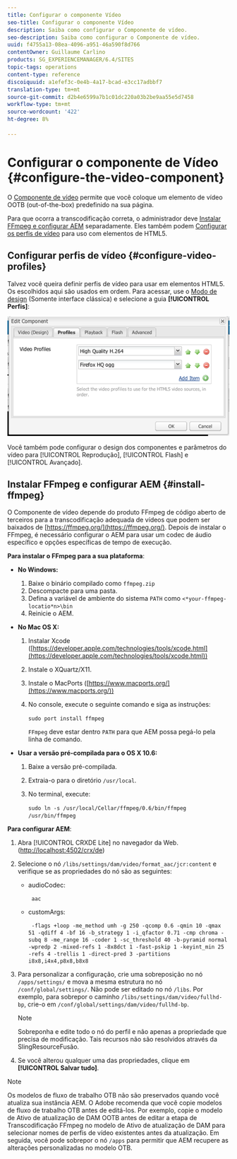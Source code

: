 ```yaml
---
title: Configurar o componente Vídeo
seo-title: Configurar o componente Vídeo
description: Saiba como configurar o Componente de vídeo.
seo-description: Saiba como configurar o Componente de vídeo.
uuid: f4755a13-08ea-4096-a951-46a590f8d766
contentOwner: Guillaume Carlino
products: SG_EXPERIENCEMANAGER/6.4/SITES
topic-tags: operations
content-type: reference
discoiquuid: a1efef3c-0e4b-4a17-bcad-e3cc17adbbf7
translation-type: tm+mt
source-git-commit: d2b4e6599a7b1c01dc220a03b2be9aa55e5d7458
workflow-type: tm+mt
source-wordcount: '422'
ht-degree: 8%

---
```



# Configurar o componente de Vídeo {#configure-the-video-component}

O [Componente de vídeo](/help/sites-authoring/default-components-foundation.md#video) permite que você coloque um elemento de vídeo OOTB (out-of-the-box) predefinido na sua página.

Para que ocorra a transcodificação correta, o administrador deve [Instalar FFmpeg e configurar AEM](#install-ffmpeg) separadamente. Eles também podem [Configurar os perfis de vídeo](#configure-video-profiles) para uso com elementos de HTML5.

## Configurar perfis de vídeo {#configure-video-profiles}

Talvez você queira definir perfis de vídeo para usar em elementos HTML5. Os escolhidos aqui são usados em ordem. Para acessar, use o [Modo de design](/help/sites-authoring/default-components-designmode.md) (Somente interface clássica) e selecione a guia **[!UICONTROL Perfis]**:

![chlimage_1-317](assets/chlimage_1-317.png)

Você também pode configurar o design dos componentes e parâmetros do vídeo para [!UICONTROL Reprodução], [!UICONTROL Flash] e [!UICONTROL Avançado].

## Instalar FFmpeg e configurar AEM {#install-ffmpeg}

O Componente de vídeo depende do produto FFmpeg de código aberto de terceiros para a transcodificação adequada de vídeos que podem ser baixados de [https://ffmpeg.org/](https://ffmpeg.org/). Depois de instalar o FFmpeg, é necessário configurar o AEM para usar um codec de áudio específico e opções específicas de tempo de execução.

**Para instalar o FFmpeg para a sua plataforma**:

* **No Windows:**

   1. Baixe o binário compilado como `ffmpeg.zip`
   1. Descompacte para uma pasta.
   1. Defina a variável de ambiente do sistema `PATH` como `<*your-ffmpeg-locatio*n>\bin`
   1. Reinicie o AEM.

* **No Mac OS X:**

   1. Instalar Xcode ([https://developer.apple.com/technologies/tools/xcode.html](https://developer.apple.com/technologies/tools/xcode.html))
   1. Instale o XQuartz/X11.
   1. Instale o MacPorts ([https://www.macports.org/](https://www.macports.org/))
   1. No console, execute o seguinte comando e siga as instruções:

      `sudo port install ffmpeg`

      `FFmpeg` deve estar dentro  `PATH` para que AEM possa pegá-lo pela linha de comando.

* **Usar a versão pré-compilada para o OS X 10.6:**

   1. Baixe a versão pré-compilada.
   1. Extraia-o para o diretório `/usr/local`.
   1. No terminal, execute:

      `sudo ln -s /usr/local/Cellar/ffmpeg/0.6/bin/ffmpeg /usr/bin/ffmpeg`

**Para configurar AEM**:

1. Abra [!UICONTROL CRXDE Lite] no navegador da Web. ([http://localhost:4502/crx/de](http://localhost:4502/crx/de))
1. Selecione o nó `/libs/settings/dam/video/format_aac/jcr:content` e verifique se as propriedades do nó são as seguintes:

   * audioCodec:

      ```
       aac
      ```

   * customArgs:

      ```
       -flags +loop -me_method umh -g 250 -qcomp 0.6 -qmin 10 -qmax 51 -qdiff 4 -bf 16 -b_strategy 1 -i_qfactor 0.71 -cmp chroma -subq 8 -me_range 16 -coder 1 -sc_threshold 40 -b-pyramid normal -wpredp 2 -mixed-refs 1 -8x8dct 1 -fast-pskip 1 -keyint_min 25 -refs 4 -trellis 1 -direct-pred 3 -partitions i8x8,i4x4,p8x8,b8x8
      ```

1. Para personalizar a configuração, crie uma sobreposição no nó `/apps/settings/` e mova a mesma estrutura no nó `/conf/global/settings/`. Não pode ser editado no nó `/libs`. Por exemplo, para sobrepor o caminho `/libs/settings/dam/video/fullhd-bp`, crie-o em `/conf/global/settings/dam/video/fullhd-bp`.

   >[!NOTE]
   >
   >Sobreponha e edite todo o nó do perfil e não apenas a propriedade que precisa de modificação. Tais recursos não são resolvidos através da SlingResourceFusão.

1. Se você alterou qualquer uma das propriedades, clique em **[!UICONTROL Salvar tudo]**.

>[!NOTE]
>
>Os modelos de fluxo de trabalho OTB não são preservados quando você atualiza sua instância AEM. O Adobe recomenda que você copie modelos de fluxo de trabalho OTB antes de editá-los. Por exemplo, copie o modelo de Ativo de atualização de DAM OOTB antes de editar a etapa de Transcodificação FFmpeg no modelo de Ativo de atualização de DAM para selecionar nomes de perfis de vídeo existentes antes da atualização. Em seguida, você pode sobrepor o nó `/apps` para permitir que AEM recupere as alterações personalizadas no modelo OTB.

